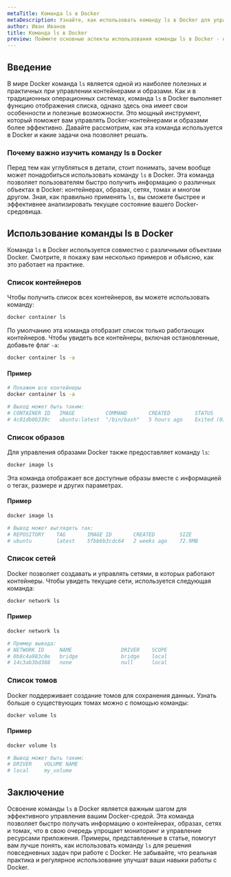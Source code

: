 ```yaml
---
metaTitle: Команда ls в Docker
metaDescription: Узнайте, как использовать команду ls в Docker для управления контейнерами и образами. Изучите синтаксис и примеры использования этой команды.
author: Иван Иванов
title: Команда ls в Docker
preview: Поймите основные аспекты использования команды ls в Docker - от отображения списка контейнеров до работы с образами. Примеры и пояснения помогут вам быстро освоить эту полезную команду.
---
```


## Введение

В мире Docker команда `ls` является одной из наиболее полезных и практичных при управлении контейнерами и образами. Как и в традиционных операционных системах, команда `ls` в Docker выполняет функцию отображения списка, однако здесь она имеет свои особенности и полезные возможности. Это мощный инструмент, который поможет вам управлять Docker-контейнерами и образами более эффективно. Давайте рассмотрим, как эта команда используется в Docker и какие задачи она позволяет решать.

### Почему важно изучить команду ls в Docker

Перед тем как углубляться в детали, стоит понимать, зачем вообще может понадобиться использовать команду `ls` в Docker. Эта команда позволяет пользователям быстро получить информацию о различных объектах в Docker: контейнерах, образах, сетях, томах и многом другом. Зная, как правильно применять `ls`, вы сможете быстрее и эффективнее анализировать текущее состояние вашего Docker-средовища.

## Использование команды ls в Docker

Команда `ls` в Docker используется совместно с различными объектами Docker. Смотрите, я покажу вам несколько примеров и объясню, как это работает на практике.

### Список контейнеров

Чтобы получить список всех контейнеров, вы можете использовать команду:

```bash
docker container ls
```

По умолчанию эта команда отобразит список только работающих контейнеров. Чтобы увидеть все контейнеры, включая остановленные, добавьте флаг `-a`:

```bash
docker container ls -a
```

#### Пример

```bash
# Покажем все контейнеры
docker container ls -a

# Выход может быть таким:
# CONTAINER ID   IMAGE          COMMAND       CREATED        STATUS                    PORTS      NAMES
# 4c01db0b339c   ubuntu:latest  "/bin/bash"   5 hours ago    Exited (0) 4 hours ago              upbeat_sinoussi
```

### Список образов

Для управления образами Docker также предоставляет команду `ls`:

```bash
docker image ls
```

Эта команда отображает все доступные образы вместе с информацией о тегах, размере и других параметрах.

#### Пример

```bash
docker image ls

# Вывод может выглядеть так:
# REPOSITORY    TAG       IMAGE ID       CREATED        SIZE
# ubuntu        latest    5fbb6b3cdc64   2 weeks ago    72.9MB
```

### Список сетей

Docker позволяет создавать и управлять сетями, в которых работают контейнеры. Чтобы увидеть текущие сети, используется следующая команда:

```bash
docker network ls
```

#### Пример

```bash
docker network ls

# Пример вывода:
# NETWORK ID     NAME                DRIVER    SCOPE
# 0b8c4a983c0e   bridge              bridge    local
# 14c3ab3bd388   none                null      local
```

### Список томов

Docker поддерживает создание томов для сохранения данных. Узнать больше о существующих томах можно с помощью команды:

```bash
docker volume ls
```

#### Пример

```bash
docker volume ls

# Вывод может быть таким:
# DRIVER    VOLUME NAME
# local     my_volume
```

## Заключение

Освоение команды `ls` в Docker является важным шагом для эффективного управления вашим Docker-средой. Эта команда позволяет быстро получать информацию о контейнерах, образах, сетях и томах, что в свою очередь упрощает мониторинг и управление ресурсами приложения. Примеры, представленные в статье, помогут вам лучше понять, как использовать команду `ls` для решения повседневных задач при работе с Docker. Не забывайте, что реальная практика и регулярное использование улучшат ваши навыки работы с Docker.